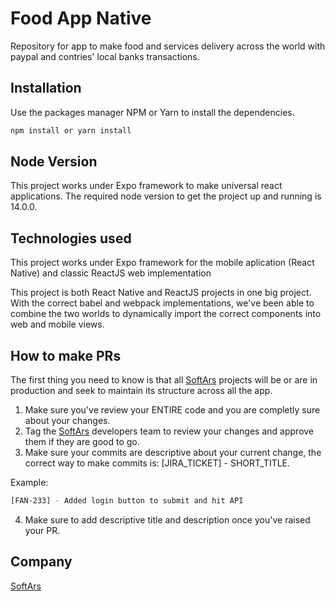 # Food App Native

Repository for app to make food and services delivery across the world with paypal and contries' local banks
transactions.

## Installation

Use the packages manager NPM or Yarn to install the dependencies.

```bash
npm install or yarn install
```

## Node Version

This project works under Expo framework to make universal react applications.
The required node version to get the project up and running is 14.0.0.

## Technologies used

This project works under Expo framework for the mobile aplication (React Native)
and classic ReactJS web implementation

This project is both React Native and ReactJS projects in one big project.
With the correct babel and webpack implementations, we've been able to combine the two worlds to dynamically import the correct components into web and mobile views.

## How to make PRs

The first thing you need to know is that all [SoftArs](http://softars.com/) projects will be or are in production and seek to maintain its structure across all the app.

1. Make sure you've review your ENTIRE code and you are completly sure about your changes.
2. Tag the [SoftArs](http://softars.com/) developers team to review your changes and approve them if they are good to go.
3. Make sure your commits are descriptive about your current change, the correct way to make commits is: [JIRA_TICKET] - SHORT_TITLE.

Example:

```bash
[FAN-233] - Added login button to submit and hit API
```

4. Make sure to add descriptive title and description once you've raised your PR.

## Company

[SoftArs](http://softars.com/)
